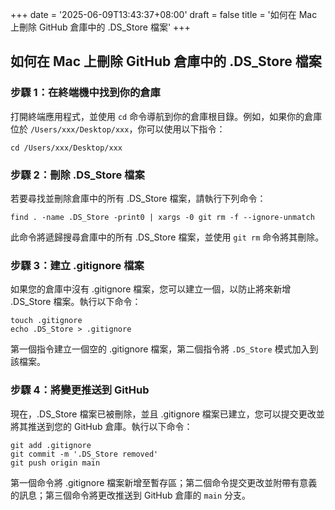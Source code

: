 +++
date = '2025-06-09T13:43:37+08:00'
draft = false
title = '如何在 Mac 上刪除 GitHub 倉庫中的 .DS_Store 檔案'
+++

## 如何在 Mac 上刪除 GitHub 倉庫中的 .DS_Store 檔案

### 步驟 1：在終端機中找到你的倉庫

打開終端應用程式，並使用 `cd` 命令導航到你的倉庫根目錄。例如，如果你的倉庫位於 `/Users/xxx/Desktop/xxx`，你可以使用以下指令：

```shell
cd /Users/xxx/Desktop/xxx
```

### 步驟 2：刪除 .DS_Store 檔案

若要尋找並刪除倉庫中的所有 .DS_Store 檔案，請執行下列命令：

```shell
find . -name .DS_Store -print0 | xargs -0 git rm -f --ignore-unmatch
```

此命令將遞歸搜尋倉庫中的所有 .DS_Store 檔案，並使用 `git rm` 命令將其刪除。

### 步驟 3：建立 .gitignore 檔案

如果您的倉庫中沒有 .gitignore 檔案，您可以建立一個，以防止將來新增 .DS_Store 檔案。執行以下命令：

```shell
touch .gitignore
echo .DS_Store > .gitignore
```

第一個指令建立一個空的 .gitignore 檔案，第二個指令將 `.DS_Store` 模式加入到該檔案。

### 步驟 4：將變更推送到 GitHub

現在，.DS_Store 檔案已被刪除，並且 .gitignore 檔案已建立，您可以提交更改並將其推送到您的 GitHub 倉庫。執行以下命令：

```shell
git add .gitignore
git commit -m '.DS_Store removed'
git push origin main
```

第一個命令將 .gitignore 檔案新增至暫存區；第二個命令提交更改並附帶有意義的訊息；第三個命令將更改推送到 GitHub 倉庫的 `main` 分支。
